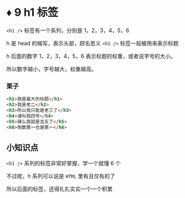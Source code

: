 # ♦️ 9 h1 标签

```<h1 />``` 标签有一个系列，分别是 1，2，3，4，5，6

h 是 head 的缩写，表示头部，顾名思义 ```<h1 />``` 标签一般被用来表示标题

h 后面的数字 1，2，3，4，5，6 表示标题的权重，或者说字号的大小。

所以数字越小，字号越大，权重越高。

### 栗子

```html
<h1>我是最大的标题</h1>
<h2>我是老二</h2>
<h3>所以我只能是老三了</h3>
<h4>请叫我四爷</h4>
<h5>辣么我就是龙五了</h5>
<h6>倒数第一也是第一</h6>

```

## 小知识点

```<h1 />``` 系列的标签非常好掌握，学一个就懂 6 个

不过呢，h 系列可以说是 ```HTML``` 里有且仅有的了

所以后面的标签，还得扎扎实实一个一个积累


